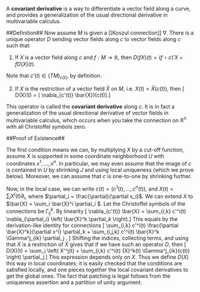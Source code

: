 A **covariant derivative** is a way to differentiate a vector field along a curve, and provides a generalization of the usual directional derivative in multivariable calculus.

##Definition##
Now assume $M$ is given a [[Koszul connection]] $\nabla$.  There is a unique operator $D$ sending vector fields along $c$ to vector fields along $c$ such that:


1. If $X$ is a vector field along $c$ and $f: M \to \mathbb{R}$, then $D(fX)(t) = (f \circ c)' X + f D( X)(t)$.

Note that $c'(t) \in (TM)_{c(t)}$, by definition.

2. If $X$ is the restriction of a vector field $\bar{X}$ on $M$, i.e. $X(t) = \bar{X}(c(t))$, then
\[ D(X)(t) = ( \nabla_{c'(t)} \bar{X})(c(t)).\]

This operator is called the **covariant derivative** along $c$.  It is in fact a generalization of the usual directional derivative of vector fields in multivariable calculus, which occurs when you take the connection on $\mathbb{R}^n$ with all Christoffel symbols zero.

##Proof of Existence## 

The first condition  means we can, by multiplying $X$ by a cut-off function, assume $X$ is supported in some coordinate neighborhood $U$ with coordinates $x^1, \dots, x^n$.  In particular, we may even assume that the image of $c$ is contained in $U$ by shrinking $J$ and using local uniqueness (which we prove below).  Moreover, we can assume that $c$ is one-to-one by shrinking further.

Now, in the local case, we can write $c(t) = (c^1(t), \dots, c^n(t))$, and $X(t) = \sum_i X^i(t) \partial_i$, where $\partial_i = \frac{\partial}{\partial x_i}$.  We can extend $X$ to $\bar{X} = \sum_i  \bar{X}^i \partial_i $.  Let the Christoffel symbols of the connections be $\Gamma^k_{ij}$.  By linearity
\[ \nabla_{c'(t)} \bar{X} = \sum_{i,k} c'^i(t) \nabla_{\partial_i} \left( \bar{X}^k \partial_k \right).\]
This equals by the derivation-like identity for connections 
\[ \sum_{i,k} c'^i(t)  \frac{\partial \bar{X}^k}{\partial x^i} \partial_k  + \sum_{i,j,k} c'^i(t) \bar{X}^k \Gamma^j_{ik} \partial_j .  \]
Shifting the indices, collecting terms, and using that $X$ is a restriction of $\bar{X}$ gives that if we have such an operator $D$, then
\[ D(X)(t) = \sum_j \left( X'^j(t) + \sum_{i,k} c'^i(t) {X}^k(t) \Gamma^j_{ik}(c(t)) \right) \partial_j.\]
This expression depends only on $X$.  Thus we define $D(X)$ this way in local coordinates; it is easily checked that the conditions are satisfied locally, and one pieces together the local covariant derivatives to get the global ones.  The fact that patching is legal follows from the uniqueness assertion and a partition of unity  argument.
